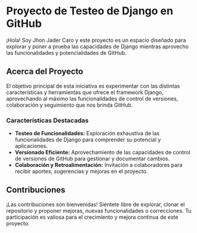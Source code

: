 # Proyecto de Testeo de Django en GitHub

¡Hola! Soy Jhon Jader Caro y este proyecto es un espacio diseñado para explorar y poner a prueba las capacidades de Django mientras aprovecho las funcionalidades y potencialidades de GitHub.

## Acerca del Proyecto

El objetivo principal de esta iniciativa es experimentar con las distintas características y herramientas que ofrece el framework Django, aprovechando al máximo las funcionalidades de control de versiones, colaboración y seguimiento que nos brinda GitHub.

### Características Destacadas

- **Testeo de Funcionalidades:** Exploración exhaustiva de las funcionalidades de Django para comprender su potencial y aplicaciones.
- **Versionado Eficiente:** Aprovechamiento de las capacidades de control de versiones de GitHub para gestionar y documentar cambios.
- **Colaboración y Retroalimentación:** Invitación a colaboradores para recibir aportes, sugerencias y mejoras en el proyecto.

## Contribuciones

¡Las contribuciones son bienvenidas! Siéntete libre de explorar, clonar el repositorio y proponer mejoras, nuevas funcionalidades o correcciones. Tu participación es valiosa para el crecimiento y mejora continua de este proyecto.

